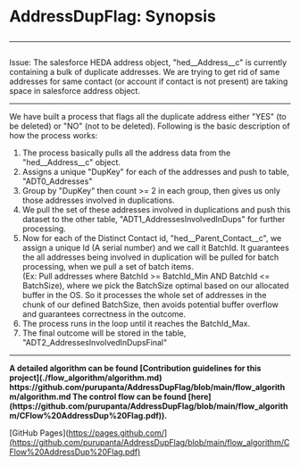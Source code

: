 # AddressDupFlag: Synopsis <hr />

Issue: The salesforce HEDA address object, "hed__Address__c" is currently containing a bulk of duplicate addresses. We are trying to get rid of same addresses for same contact (or account if contact is not present) are taking space in salesforce address object.
<hr />

We have built a process that flags all the duplicate address either "YES" (to be deleted) or "NO" (not to be deleted). Following is the basic description of how the process works:

1. The process basically pulls all the address data from the "hed__Address__c" object.
2. Assigns a unique "DupKey" for each of the addresses and push to table, "ADT0_Addresses"
3. Group by "DupKey" then count >= 2 in each group, then gives us only those addresses involved in duplications.
4. We pull the set of these addresses involved in duplications and push this dataset to the other table, "ADT1_AddressesInvolvedInDups" for further processing.
5. Now for each of the Distinct Contact id, "hed__Parent_Contact__c", we assign a unique Id (A serial number) and we call it BatchId. It guarantees the all addresses being involved in duplication will be pulled for batch processing, when we pull a set of batch items.<br />
(Ex: Pull addresses where BatchId >= BatchId_Min AND BatchId <= BatchSize), where we pick the BatchSize optimal based on our allocated buffer in the OS. So it processes the whole set of addresses in the chunk of our defined BatchSize, then avoids potential buffer overflow and guarantees correctness in the outcome.
7. The process runs in the loop until it reaches the BatchId_Max.
8. The final outcome will be stored in the table, "ADT2_AddressesInvolvedInDupsFinal" 

<hr /><b>
A detailed algorithm can be found [Contribution guidelines for this project](./flow_algorithm/algorithm.md) <br />
  https://github.com/purupanta/AddressDupFlag/blob/main/flow_algorithm/algorithm.md
The control flow can be found [here](https://github.com/purupanta/AddressDupFlag/blob/main/flow_algorithm/CFlow%20AddressDup%20Flag.pdf)).
</b>

[GitHub Pages](https://pages.github.com/](https://github.com/purupanta/AddressDupFlag/blob/main/flow_algorithm/CFlow%20AddressDup%20Flag.pdf)
